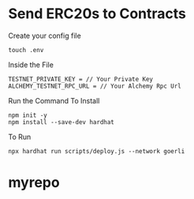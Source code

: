 # Send ERC20s to Contracts

Create your config file

```shell
touch .env
```

Inside the File 

```shell
TESTNET_PRIVATE_KEY = // Your Private Key
ALCHEMY_TESTNET_RPC_URL = // Your Alchemy Rpc Url
```
Run the Command To Install

```shell
npm init -y
npm install --save-dev hardhat
```

To Run
```shell
npx hardhat run scripts/deploy.js --network goerli
```

# myrepo
